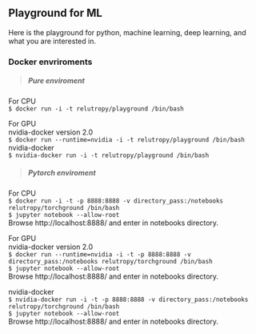 ## Playground for ML
Here is the playground for python, machine learning, deep learning, and what you are interested in.  

### Docker envriroments

> ##### Pure enviroment

For CPU  
`$ docker run -i -t relutropy/playground /bin/bash`  

For GPU   
nvidia-docker version 2.0   
`$ docker run --runtime=nvidia -i -t relutropy/playground /bin/bash`  
nvidia-docker  
`$ nvidia-docker run -i -t relutropy/playground /bin/bash`  

  

> ##### Pytorch enviroment

For CPU  
`$ docker run -i -t -p 8888:8888 -v directory_pass:/notebooks relutropy/torchground /bin/bash`  
`$ jupyter notebook --allow-root`  
Browse http://localhost:8888/ and enter in notebooks directory.

For GPU   
nvidia-docker version 2.0   
`$ docker run --runtime=nvidia -i -t -p 8888:8888 -v directory_pass:/notebooks relutropy/torchground /bin/bash`  
`$ jupyter notebook --allow-root`  
Browse http://localhost:8888/ and enter in notebooks directory.

nvidia-docker   
`$ nvidia-docker run -i -t -p 8888:8888 -v directory_pass:/notebooks relutropy/torchground /bin/bash`     
`$ jupyter notebook --allow-root`  
Browse http://localhost:8888/ and enter in notebooks directory.

